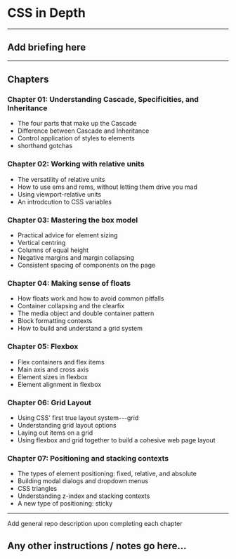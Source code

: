 # CSS in Depth
---

## Add briefing here
---

## Chapters
### **Chapter 01:** Understanding Cascade, Specificities, and Inheritance
  * The four parts that make up the Cascade
  * Difference between Cascade and Inheritance
  * Control application of styles to elements
  * shorthand gotchas

### **Chapter 02:** Working with relative units
  * The versatility of relative units
  * How to use ems and rems, without letting them drive you mad
  * Using viewport-relative units
  * An introdcution to CSS variables

### **Chapter 03:** Mastering the box model
  * Practical advice for element sizing
  * Vertical centring
  * Columns of equal height
  * Negative margins and margin collapsing
  * Consistent spacing of components on the page

### **Chapter 04:** Making sense of floats
  * How floats work and how to avoid common pitfalls
  * Container collapsing and the clearfix
  * The media object and double container pattern
  * Block formatting contexts
  * How to build and understand a grid system

### **Chapter 05:** Flexbox
  * Flex containers and flex items
  * Main axis and cross axis
  * Element sizes in flexbox
  * Element alignment in flexbox

### **Chapter 06:** Grid Layout
  * Using CSS' first true layout system---grid
  * Understanding grid layout options
  * Laying out items on a grid
  * Using flexbox and grid together to build a cohesive web page layout

### **Chapter 07:** Positioning and stacking contexts
  * The types of element positioning: fixed, relative, and absolute
  * Building modal dialogs and dropdown menus
  * CSS triangles
  * Understanding z-index and stacking contexts
  * A new type of positioning: sticky
---
Add general repo description upon completing each chapter

## Any other instructions / notes go here...
